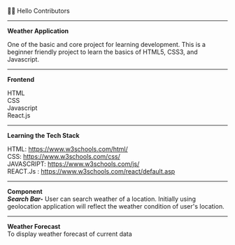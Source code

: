 👋👋 Hello Contributors
***
**Weather Application**

One of the basic and core project for learning development. This is a beginner friendly project to learn the basics of HTML5, CSS3, and Javascript.
***
**Frontend**<br/>

HTML<br/>
CSS<br/>
Javascript<br/>
React.js<br/>
***
**Learning the Tech Stack**<br/>

HTML: https://www.w3schools.com/html/<br/>
CSS: https://www.w3schools.com/css/<br/>
JAVASCRIPT: https://www.w3schools.com/js/<br/>
REACT.Js : https://www.w3schools.com/react/default.asp<br/>
***
**Component**<br/>
***Search Bar-***
User can search weather of a location. Initially using geolocation application will reflect the weather condition of user's location.
***
**Weather Forecast**<br/>
To display weather forecast of current data
